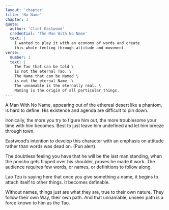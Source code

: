 ```yaml
---
layout: 'chapter'
title: 'No Name'
chapter: 3
quote:
  author: 'Clint Eastwood'
  credential: 'The Man With No Name'
  text: |
    I wanted to play it with an economy of words and create
    this whole feeling through attitude and movement.
verse:
  number: 1
  text: |
    The Tao that can be told \
    is not the eternal Tao. \
    The Name that can be Named \
    is not the eternal Name. \
    The unnamable is the eternally real. \
    Naming is the origin of all particular things.
---
```


A Man With No Name,
appearing out of the ethereal desert like a phantom,
is hard to define.
His existence and agenda are difficult to pin down.

Ironically, the more you try to figure him out,
the more troublesome your time with him becomes.
Best to just leave him undefined and let him breeze through town.

Eastwood’s intention to develop this character with an emphasis
on attitude rather than words was dead on. (Pun alert).

The doubtless feeling you have that he will be the last man standing,
when the poncho gets flipped over his shoulder, proves he made it work.
The audience requires few words, or names, or definitions to follow along.

Lao Tzu is saying here that once you give something a name,
it begins to attach itself to other things. It becomes definable.

Without names, things just are what they are, true to their own nature.
They follow their own Way, their own path.
And that unnamable, unseen path is a force known to him as the Tao.
